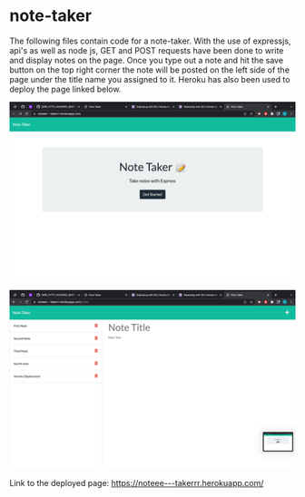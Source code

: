 # note-taker

The following files contain code for a note-taker.
With the use of expressjs, api's as well as node js, GET and POST requests have been done to write and display notes on the page.
Once you type out a note and hit the save button on the top right corner the note will be posted on the left side of the page under the title name you assigned to it.
Heroku has also been used to deploy the page linked below.


![screenshot from my note taker](./assets/Images/Screen%20Shot%202022-10-10%20at%2011.29.06%20AM.png)


![screenshot from my note taker](./assets/Images/Screen%20Shot%202022-10-10%20at%2011.29.11%20AM.png)


Link to the deployed page: https://noteee---takerrr.herokuapp.com/